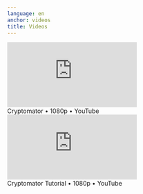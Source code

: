 ```yaml
---
language: en
anchor: videos
title: Videos
---
```

<div class="row">
  <div class="col-sm-12 col-md-6">
    <div class="thumbnail text-center">
      <div class="embed-responsive embed-responsive-16by9">
        <iframe class="embed-responsive-item" src="https://www.youtube.com/embed/oIv0n4MYgdw" frameborder="0" allowfullscreen></iframe>
      </div>
      <div class="caption">Cryptomator • 1080p • YouTube</div>
    </div>
  </div>
  <div class="clearfix visible-sm-block"></div>
  <div class="col-sm-12 col-md-6">
    <div class="thumbnail text-center">
      <div class="embed-responsive embed-responsive-16by9">
        <iframe class="embed-responsive-item" src="https://www.youtube.com/embed/g9A0zihHZ14" frameborder="0" allowfullscreen></iframe>
      </div>
      <div class="caption">Cryptomator Tutorial • 1080p • YouTube</div>
    </div>
  </div>
</div>
